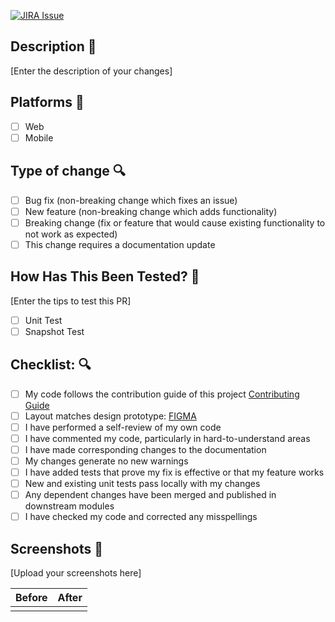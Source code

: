 [![JIRA Issue](https://img.shields.io/badge/issue-JIRA-blue.svg)](https://gympass.atlassian.net/browse/)

<!--
Please consider using title EMOJIS in the PR title to favor visualisation
PR Title Pattern: ${CLASSIFICATION EMOJI} ${PULL REQUEST TITLE}

Classification emojis
  💣 Breaking Change - Critical
  🚀 Just another PR
  🐞 Hot Fixes
-->

## Description 📄

<!-- Please include a summary of the change and which issue is fixed. Please also include relevant motivation and context. List any dependencies that are required for this change. -->

[Enter the description of your changes]

## Platforms 📲

<!-- Mark an `x` in the boxes that apply. You can also fill these out after
creating the PR.-->

- [ ] Web
- [ ] Mobile

## Type of change 🔍

- [ ] Bug fix (non-breaking change which fixes an issue)
- [ ] New feature (non-breaking change which adds functionality)
- [ ] Breaking change (fix or feature that would cause existing functionality to not work as expected)
- [ ] This change requires a documentation update

## How Has This Been Tested? 🧪

<!-- Please describe the tests that you ran to verify your changes. Provide instructions so we can reproduce. Please also list any relevant details for your test configuration. -->

[Enter the tips to test this PR]

- [ ] Unit Test
- [ ] Snapshot Test

## Checklist: 🔍

- [ ] My code follows the contribution guide of this project [Contributing Guide](https://github.com/Gympass/yoga/blob/master/CONTRIBUTING.md)
- [ ] Layout matches design prototype: [FIGMA](https://figma.com/file/YOUR_LINK)
- [ ] I have performed a self-review of my own code
- [ ] I have commented my code, particularly in hard-to-understand areas
- [ ] I have made corresponding changes to the documentation
- [ ] My changes generate no new warnings
- [ ] I have added tests that prove my fix is effective or that my feature works
- [ ] New and existing unit tests pass locally with my changes
- [ ] Any dependent changes have been merged and published in downstream modules
- [ ] I have checked my code and corrected any misspellings

## Screenshots 📸

<!--
Load here screenshots for this PR
-->

[Upload your screenshots here]

| Before | After |
| ------ | ----- |
|        |       |
